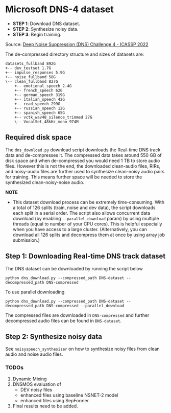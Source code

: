 # **Microsoft DNS-4 dataset**
- **STEP 1**: Download DNS dataset.
- **STEP 2**: Synthesize noisy data.
- **STEP 3**: Begin training.

Source: [Deep Noise Suppression (DNS) Challenge 4 - ICASSP 2022](https://github.com/microsoft/DNS-Challenge)


The de-compressed directory structure and sizes of datasets are:
```
datasets_fullband 892G
+-- dev_testset 1.7G
+-- impulse_responses 5.9G
+-- noise_fullband 58G
\-- clean_fullband 827G
    +-- emotional_speech 2.4G
    +-- french_speech 62G
    +-- german_speech 319G
    +-- italian_speech 42G
    +-- read_speech 299G
    +-- russian_speech 12G
    +-- spanish_speech 65G
    +-- vctk_wav48_silence_trimmed 27G
    \-- VocalSet_48kHz_mono 974M
```

## Required disk space
The `dns_download.py` download script downloads the Real-time DNS track data and de-compresses it. The compressed data takes around 550 GB of disk space and when de-compressed you would need 1 TB to store audio files.
However this is not the end, the downloaded clean-audio files, RIRs, and noisy-audio files are further used to synthesize clean-noisy audio pairs for training. This means further space will be needed to store the synthesized clean-noisy-noise audio.

**NOTE**
- This dataset download process can be extremely time-consuming. With a total of 126 splits (train, noise and dev data), the script downloads each split in a serial order. The script also allows concurrent data download (by enabling `--parallel_download` param) by using multiple threads (equal to number of your CPU cores). This is helpful especially when you have access to a large cluster. (Alternatively, you can download all 126 splits and decompress them at once by using array job submission.)

## Step 1: **Downloading Real-time DNS track dataset**
The DNS dataset can be downloaded by running the script below
```
python dns_download.py --compressed_path DNS-dataset --decompressed_path DNS-compressed
```
To use parallel downloading 
```
python dns_download.py --compressed_path DNS-dataset --decompressed_path DNS-compressed --parallel_download
```

The compressed files are downloaded in `DNS-compressed` and further decompressed audio files can be found in `DNS-dataset`.

## Step 2: **Synthesize noisy data**
See `noisyspeech_synthesizer` on how to synthesize noisy files from clean audio and noise audio files.

### TODOs
1. Dynamic Mixing
2. DNSMOS evaluation of
    - DEV noisy files
    - enhanced files using baseline NSNET-2 model
    - enhanced files using SepFormer
3. Final results need to be added.
